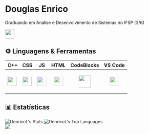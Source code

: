 # Douglas Enrico


 Graduando em Análise e Desenvolvimento de Sistemas no IFSP (3/6)

[<img src="https://upload.wikimedia.org/wikipedia/commons/2/2e/Gmail_2020.png" width="30px" />](https://mail.google.com/mail/u/0/?fs=1&to=delbing4768@gmail.com)







## ⚙️ Linguagens & Ferramentas
| C++ | CSS | JS | HTML | CodeBlocks | VS Code |
|-----|-----|----|------|------------|---------|
| <img src="https://upload.wikimedia.org/wikipedia/commons/3/32/C%2B%2B_logo.png" width="30px"/> | <img src="https://cdn.jsdelivr.net/gh/devicons/devicon@latest/icons/css3/css3-original.svg" width="30px"/> | <img src="https://cdn.jsdelivr.net/gh/devicons/devicon@latest/icons/javascript/javascript-original.svg" width="30px"/> | <p align = "center"> <img src="https://cdn.jsdelivr.net/gh/devicons/devicon@latest/icons/html5/html5-original.svg" width="30px"/> </p> | <p align="center"> <img src="https://img.icons8.com/color/512/code-blocks.png" width="40px"/> </p> | <p align="center"> <img src="https://upload.wikimedia.org/wikipedia/commons/thumb/9/9a/Visual_Studio_Code_1.35_icon.svg/2048px-Visual_Studio_Code_1.35_icon.svg.png" width="30px"/> </p> |

## 📊 Estatísticas

![DenricoL's Stats](https://github-readme-stats.vercel.app/api?username=DenricoL&theme=vue-dark&show_icons=true&hide_border=true&count_private=true)
![DenricoL's Top Languages](https://github-readme-stats.vercel.app/api/top-langs/?username=DenricoL&theme=vue-dark&show_icons=true&hide_border=true&layout=compact)
<br>
![](https://komarev.com/ghpvc/?username=DenricoL&color=green)
<!--
**DenricoL/denricol** is a ✨ _special_ ✨ repository because its `README.md` (this file) appears on your GitHub profile.

Here are some ideas to get you started:

- 🔭 I’m currently working on ...
- 🌱 I’m currently learning ...
- 👯 I’m looking to collaborate on ...
- 🤔 I’m looking for help with ...
- 💬 Ask me about ...
- 📫 How to reach me: ...
- 😄 Pronouns: ...
- ⚡ Fun fact: ...

## ⌨️ Linguagens
| C++ | CSS | JS | HTML |
|-----|----|----|------|
| <img src="https://upload.wikimedia.org/wikipedia/commons/3/32/C%2B%2B_logo.png" width="30px"/> | <img src="https://cdn.jsdelivr.net/gh/devicons/devicon@latest/icons/css3/css3-original.svg" width="30px"/> | <img src="https://cdn.jsdelivr.net/gh/devicons/devicon@latest/icons/javascript/javascript-original.svg" width="30px"/> | <p align = "center"> <img src="https://cdn.jsdelivr.net/gh/devicons/devicon@latest/icons/html5/html5-original.svg" width="30px"/> </p> |



## 🤖 Ferramentas 
| CodeBlocks | VS Code |
|------------|---------|
| <p align="center"> <img src="https://img.icons8.com/color/512/code-blocks.png" width="30px"/> </p> | <p align="center"> <img src="https://upload.wikimedia.org/wikipedia/commons/thumb/9/9a/Visual_Studio_Code_1.35_icon.svg/2048px-Visual_Studio_Code_1.35_icon.svg.png" width="30px"/> </p> |
-->
